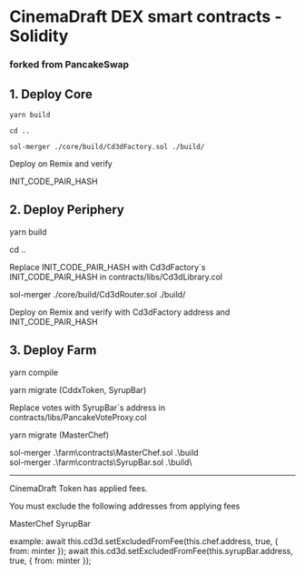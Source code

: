 # CinemaDraft DEX smart contracts - Solidity

### forked from PancakeSwap

## 1. Deploy Core

```
yarn build

cd ..

sol-merger ./core/build/Cd3dFactory.sol ./build/
```
Deploy on Remix and verify

INIT_CODE_PAIR_HASH

## 2. Deploy Periphery

yarn build

cd ..

Replace INIT_CODE_PAIR_HASH with Cd3dFactory`s INIT_CODE_PAIR_HASH in contracts/libs/Cd3dLibrary.col

sol-merger ./core/build/Cd3dRouter.sol ./build/

Deploy on Remix and verify with Cd3dFactory address and INIT_CODE_PAIR_HASH

## 3. Deploy Farm

yarn compile

yarn migrate (CddxToken, SyrupBar)

Replace votes with SyrupBar`s address in contracts/libs/PancakeVoteProxy.col

yarn migrate (MasterChef)

sol-merger .\farm\contracts\MasterChef.sol .\build\
sol-merger .\farm\contracts\SyrupBar.sol .\build\

**********************

CinemaDraft Token has applied fees.

You must exclude the following addresses from applying fees

MasterChef
SyrupBar


example:
await this.cd3d.setExcludedFromFee(this.chef.address, true, { from: minter });
await this.cd3d.setExcludedFromFee(this.syrupBar.address, true, { from: minter });

